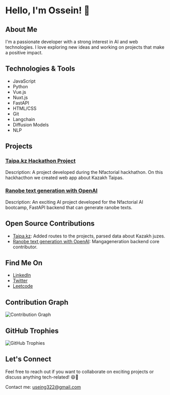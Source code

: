 # Hello, I'm Ossein! 👋

## About Me

I'm a passionate developer with a strong interest in AI and web technologies. I love exploring new ideas and working on projects that make a positive impact.

## Technologies & Tools

- JavaScript
- Python
- Vue.js
- Nuxt.js
- FastAPI
- HTML/CSS
- Git
- Langchain
- Diffusion Models
- NLP

## Projects

### [Taipa.kz Hackathon Project](https://github.com/useing123/prod)

Description: A project developed during the Nfactorial hackhathon. On this hackhacthon we created web app about Kazakh Taipas.

### [Ranobe text generation with OpenAI](https://github.com/useing123/mangageneration)

Description: An exciting AI project developed for the Nfactorial AI bootcamp, FastAPI backend that can generate ranobe texts.

## Open Source Contributions

- [Taipa.kz](https://github.com/useing123/prod): Added routes to the projects, parsed data about Kazakh juzes.
- [Ranobe text generation with OpenAI](https://github.com/useing123/mangageneration): Mangageneration backend core contributor.

## Find Me On

- [LinkedIn](https://www.linkedin.com/in/gizatullayev/)
- [Twitter](https://twitter.com/useing123)
- [Leetcode](https://leetcode.com/useing322/)

<!-- ## GitHub Stats

![Your GitHub Stats](https://github-readme-stats.vercel.app/api?username=useing123&show_icons=true&count_private=true&hide=prs&theme=radical)

## Most Used Languages

![Top Languages](https://github-readme-stats.vercel.app/api/top-langs/?username=useing123&layout=compact&theme=radical) -->

## Contribution Graph

![Contribution Graph](https://github-readme-activity-graph.vercel.app/graph?username=useing123&theme=react-dark)

## GitHub Trophies

![GitHub Trophies](https://github-profile-trophy.vercel.app/?username=useing123)

<!-- ## Recent Activity

- [Repository A](https://github.com/ownerA/repoA): Fixed a bug related to XYZ.
- [Repository B](https://github.com/ownerB/repoB): Created a new feature for better user experience.
- [Repository C](https://github.com/ownerC/repoC): Contributed documentation updates. -->

## Let's Connect

Feel free to reach out if you want to collaborate on exciting projects or discuss anything tech-related! 😄🚀

Contact me: useing322@gmail.com

